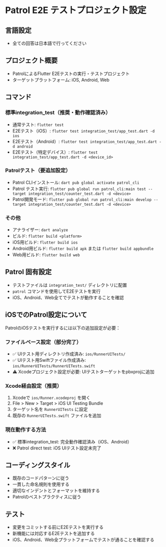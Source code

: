 # Patrol E2E テストプロジェクト設定

## 言語設定
- 全ての回答は日本語で行ってください

## プロジェクト概要
- PatrolによるFlutter E2Eテストの実行・テストプロジェクト
- ターゲットプラットフォーム: iOS, Android, Web

## コマンド

### 標準integration_test（推奨・動作確認済み）
- 通常テスト: `flutter test`
- E2Eテスト（iOS）: `flutter test integration_test/app_test.dart -d ios`
- E2Eテスト（Android）: `flutter test integration_test/app_test.dart -d android`
- E2Eテスト（特定デバイス）: `flutter test integration_test/app_test.dart -d <device_id>`

### Patrolテスト（要追加設定）
- Patrol CLIインストール: `dart pub global activate patrol_cli`
- Patrol テスト実行: `flutter pub global run patrol_cli:main test --target integration_test/counter_test.dart -d <device>`
- Patrol開発モード: `flutter pub global run patrol_cli:main develop --target integration_test/counter_test.dart -d <device>`

### その他
- アナライザー: `dart analyze`
- ビルド: `flutter build <platform>`
- iOS用ビルド: `flutter build ios`
- Android用ビルド: `flutter build apk` または `flutter build appbundle`
- Web用ビルド: `flutter build web`

## Patrol 固有設定
- テストファイルは `integration_test/` ディレクトリに配置
- `patrol` コマンドを使用してE2Eテストを実行
- iOS、Android、Web全てでテストが動作することを確認

## iOSでのPatrol設定について
PatrolのiOSテストを実行するには以下の追加設定が必要：

### ファイルベース設定（部分完了）
- ✅ UIテスト用ディレクトリ作成済み: `ios/RunnerUITests/`
- ✅ UIテスト用Swiftファイル作成済み: `ios/RunnerUITests/RunnerUITests.swift`
- ⚠️  Xcodeプロジェクト設定が必要: UIテストターゲットをpbxprojに追加

### Xcode経由設定（推奨）
1. Xcodeで `ios/Runner.xcodeproj` を開く
2. File > New > Target > iOS UI Testing Bundle
3. ターゲット名を `RunnerUITests` に設定
4. 既存の `RunnerUITests.swift` ファイルを追加

### 現在動作する方法
- ✅ 標準integration_test: 完全動作確認済み（iOS、Android）
- ❌ Patrol direct test: iOS UIテスト設定未完了

## コーディングスタイル
- 既存のコードパターンに従う
- 一貫した命名規則を使用する
- 適切なインデントとフォーマットを維持する
- Patrolのベストプラクティスに従う

## テスト
- 変更をコミットする前にE2Eテストを実行する
- 新機能には対応するE2Eテストを追加する
- iOS、Android、Web全プラットフォームでテストが通ることを確認する
